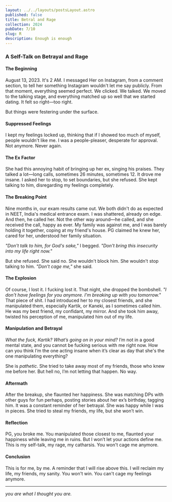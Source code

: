 ```yaml
---
layout: ../../layouts/postsLayout.astro
published: false
title: Betral and Rage
collection: 2024
pubDate: 7/10
slug: R
description: Enough is enough
---
```

### **A Self-Talk on Betrayal and Rage**

#### **The Beginning**

August 13, 2023. It's 2 AM. I messaged Her on Instagram, from a comment section, to tell her something Instagram wouldn't let me say publicly. From that moment, everything seemed perfect. We clicked. We talked. We moved to the talking stage, and everything matched up so well that we started dating. It felt so right—too right.

But things were festering under the surface.

#### **Suppressed Feelings**

I kept my feelings locked up, thinking that if I showed too much of myself, people wouldn't like me. I was a people-pleaser, desperate for approval. Not anymore. Never again. 

#### **The Ex Factor**

She had this annoying habit of bringing up her ex, singing his praises. They talked a lot—long calls, sometimes 26 minutes, sometimes 12. It drove me insane. I asked her to stop, to set boundaries, but she refused. She kept talking to him, disregarding my feelings completely.

#### **The Breaking Point**

Nine months in, our exam results came out. We both didn't do as expected in NEET, India's medical entrance exam. I was shattered, already on edge. And then, he called her. Not the other way around—he called, and she received the call, happy as ever. My family was against me, and I was barely holding it together, coping at my friend's house. PG claimed he knew her, cared for her, understood her family situation. 

*"Don't talk to him, for God's sake,"* I begged. *"Don't bring this insecurity into my life right now."* 

But she refused. She said no. She wouldn't block him. She wouldn't stop talking to him. *"Don't cage me,"* she said.

#### **The Explosion**

Of course, I lost it. I fucking lost it. That night, she dropped the bombshell. *"I don't have feelings for you anymore. I'm breaking up with you tomorrow."* That piece of shit. I had introduced her to my closest friends, and she manipulated them, especially Kartik, or Kaneki, as I sometimes called him. He was my best friend, my confidant, my mirror. And she took him away, twisted his perception of me, manipulated him out of my life. 

#### **Manipulation and Betrayal**

*What the fuck, Kartik? What’s going on in your mind?* I’m not in a good mental state, and you cannot be fucking serious with me right now. How can you think I’m the one acting insane when it’s clear as day that she's the one manipulating everything? 

She is *pathetic*. She tried to take away most of my friends, those who knew me before her. But hell no, I’m not letting that happen. No way. 

#### **Aftermath**

After the breakup, she flaunted her happiness. She was matching DPs with other guys for fun perhaps, posting stories about her ex’s birthday, tagging him. It was a constant reminder of her betrayal. She was happy while I was in pieces. She tried to steal my friends, my life, but she won’t win.

#### **Reflection**

PG, you broke me. You manipulated those closest to me, flaunted your happiness while leaving me in ruins. But I won’t let your actions define me. This is my self-talk, my rage, my catharsis. You won't cage me anymore.

#### **Conclusion**

This is for me, by me. A reminder that I will rise above this. I will reclaim my life, my friends, my sanity. You won't win. You can't cage my feelings anymore.

---

*you are what I thought you are.*
